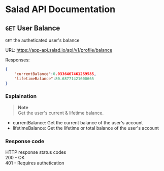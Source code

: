 # Salad API Documentation

## `GET` User Balance
`GET` the autheticated user's balance

URL: https://app-api.salad.io/api/v1/profile/balance

Responses:
```json
{
    "currentBalance":0.0336467461259585,
    "lifetimeBalance":80.68771421600665
}
```

### Explaination
> **Note** <br>
> Get the user's current & lifetime balance.
* currentBalance: Get the current balance of the user's account
* lifetimeBalance: Get the lifetime or total balance of the user's account

### Response code
HTTP response status codes <br>
200	- OK <br>
401 - Requires authetication
